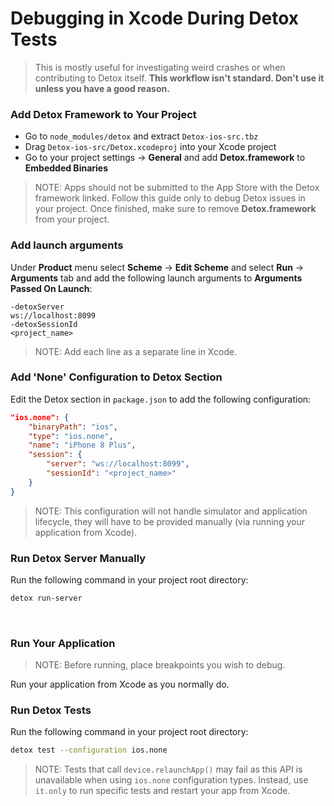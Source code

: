 # Debugging in Xcode During Detox Tests

> This is mostly useful for investigating weird crashes or when contributing to Detox itself. **This workflow isn't standard. Don't use it unless you have a good reason.**

### Add Detox Framework to Your Project

* Go to `node_modules/detox` and extract `Detox-ios-src.tbz`
* Drag `Detox-ios-src/Detox.xcodeproj` into your Xcode project
* Go to your project settings -> **General** and add **Detox.framework** to **Embedded Binaries**

> NOTE: Apps should not be submitted to the App Store with the Detox framework linked. Follow this guide only to debug Detox issues in your project. Once finished, make sure to remove **Detox.framework** from your project.

### Add launch arguments

Under **Product** menu select **Scheme** -> **Edit Scheme** and select **Run** -> **Arguments** tab and add the following launch arguments to **Arguments Passed On Launch**:

```
-detoxServer
ws://localhost:8099
-detoxSessionId
<project_name>
```


> NOTE: Add each line as a separate line in Xcode.

### Add 'None' Configuration to Detox Section

Edit the Detox section in `package.json` to add the following configuration:

```json
"ios.none": {
    "binaryPath": "ios",
    "type": "ios.none",
    "name": "iPhone 8 Plus",
    "session": {
        "server": "ws://localhost:8099",
        "sessionId": "<project_name>"
    }
}
```

> NOTE: This configuration will not handle simulator and application lifecycle, they will have to be provided manually (via running your application from Xcode).

### Run Detox Server Manually

Run the following command in your project root directory:

```sh
detox run-server
```

<br>

### Run Your Application

> NOTE: Before running, place breakpoints you wish to debug.

Run your application from Xcode as you normally do.

### Run Detox Tests

Run the following command in your project root directory:

```sh
detox test --configuration ios.none
```

> NOTE: Tests that call `device.relaunchApp()` may fail as this API is unavailable when using `ios.none` configuration types. Instead, use `it.only` to run specific tests and restart your app from Xcode.
